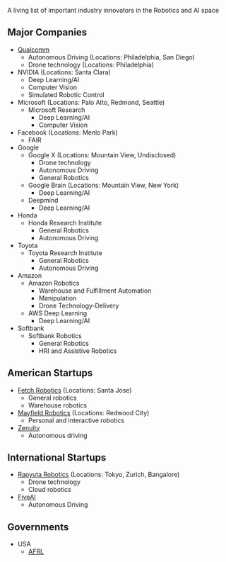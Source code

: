 A living list of important industry innovators in the Robotics and AI space 

## Major Companies
 * [Qualcomm](https://www.qualcomm.com/company/careers)
   * Autonomous Driving (Locations: Philadelphia, San Diego)
   * Drone technology (Locations: Philadelphia)
 * NVIDIA (Locations: Santa Clara)
   * Deep Learning/AI
   * Computer Vision
   * Simulated Robotic Control
 * Microsoft (Locations: Palo Alto, Redmond, Seattle)
   * Microsoft Research
     * Deep Learning/AI
     * Computer Vision
 * Facebook (Locations: Menlo Park)
   * FAIR   
 * Google
   * Google X (Locations: Mountain View, Undisclosed)
     * Drone technology
     * Autonomous Driving
     * General Robotics
   * Google Brain (Locations: Mountain View, New York)
     * Deep Learning/AI
   * Deepmind
     * Deep Learning/AI
 * Honda
   * Honda Research Institute
     * General Robotics
     * Autonomous Driving
 * Toyota
   * Toyota Research Institute
     * General Robotics
     * Autonomous Driving
 * Amazon 
   * Amazon Robotics
     * Warehouse and Fulfillment Automation
     * Manipulation
     * Drone Technology-Delivery
   * AWS Deep Learning
     * Deep Learning/AI
 * Softbank
   * Softbank Robotics
     * General Robotics
     * HRI and Assistive Robotics
     

## American Startups
 * [Fetch Robotics](https://www.themuse.com/jobs/c-fetchrobotics-jobs) (Locations: Santa Jose)
   * General robotics
   * Warehouse robotics
 * [Mayfield Robotics](http://www.mayfieldrobotics.com/jobs/) (Locations: Redwood City)
   * Personal and interactive robotics
 * [Zenuity](https://www.zenuity.com/)
   * Autonomous driving


## International Startups
 * [Rapyuta Robotics](https://www.rapyuta-robotics.com/careers) (Locations: Tokyo, Zurich, Bangalore)
   * Drone technology
   * Cloud robotics
 * [FiveAI](http://www.five.ai/)
   * Autonomous Driving


## Governments
 * USA
   * [AFRL](https://teamafrl.afciviliancareers.com/opportunities)
